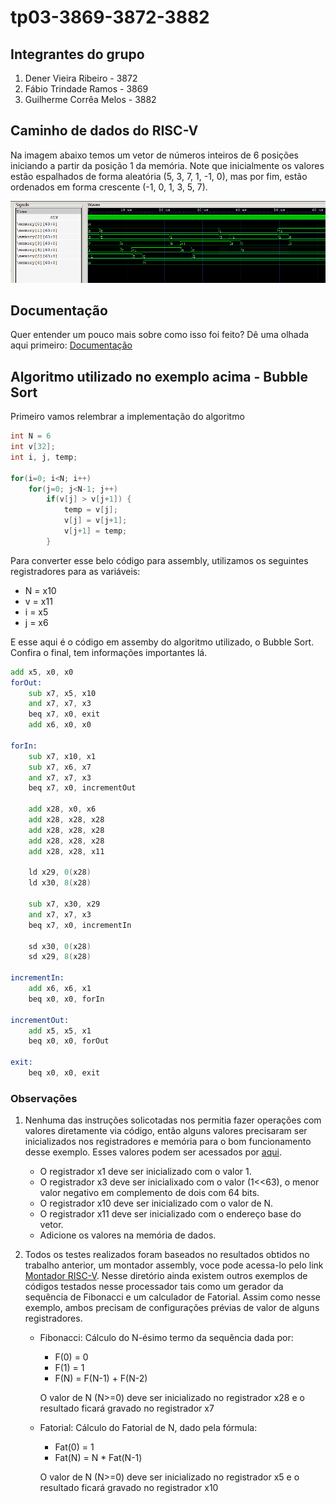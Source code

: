 # tp03-3869-3872-3882

## Integrantes do grupo

1. Dener Vieira Ribeiro - 3872
2. Fábio Trindade Ramos - 3869
3. Guilherme Corrêa Melos - 3882

## Caminho de dados do RISC-V

Na imagem abaixo temos um vetor de números inteiros de 6 posições iniciando a partir da posição 1 da memória. Note que inicialmente os valores estão espalhados de forma aleatória (5, 3, 7, 1, -1, 0), mas por fim, estão ordenados em forma crescente (-1, 0, 1, 3, 5, 7).

![Bubble Sort](./docs/bubble-sort-cut.png)

## Documentação

Quer entender um pouco mais sobre como isso foi feito? Dê uma olhada aqui primeiro: [Documentação](https://www.overleaf.com/read/txffpzyxjzhy)

## Algoritmo utilizado no exemplo acima - Bubble Sort

Primeiro vamos relembrar a implementação do algoritmo

```c
int N = 6
int v[32];
int i, j, temp;

for(i=0; i<N; i++)
    for(j=0; j<N-1; j++)
        if(v[j] > v[j+1]) {
            temp = v[j];
            v[j] = v[j+1];
            v[j+1] = temp;
        }
```

Para converter esse belo código para assembly, utilizamos os seguintes registradores para as variáveis:

* N = x10
* v = x11
* i = x5
* j = x6

E esse aqui é o código em assemby do algoritmo utilizado, o Bubble Sort. Confira o final, tem informações importantes lá.

```asm
add x5, x0, x0
forOut:
    sub x7, x5, x10
    and x7, x7, x3
    beq x7, x0, exit
    add x6, x0, x0

forIn:
    sub x7, x10, x1
    sub x7, x6, x7
    and x7, x7, x3
    beq x7, x0, incrementOut
    
    add x28, x0, x6
    add x28, x28, x28
    add x28, x28, x28
    add x28, x28, x28
    add x28, x28, x11

    ld x29, 0(x28)
    ld x30, 8(x28)

    sub x7, x30, x29
    and x7, x7, x3
    beq x7, x0, incrementIn

    sd x30, 0(x28)
    sd x29, 8(x28)

incrementIn:
    add x6, x6, x1
    beq x0, x0, forIn
        
incrementOut:
    add x5, x5, x1
    beq x0, x0, forOut

exit:
    beq x0, x0, exit
```

### Observações

1. Nenhuma das instruções solicotadas nos permitia fazer operações com valores diretamente via código, então alguns valores precisaram ser inicializados nos registradores e memória para o bom funcionamento desse exemplo. Esses valores podem ser acessados por [aqui](./src/inputs).  

    * O registrador x1 deve ser inicializado com o valor 1.
    * O registrador x3 deve ser inicialixado com o valor (1<<63), o menor valor negativo em complemento de dois com 64 bits.
    * O registrador x10 deve ser inicializado com o valor de N.
    * O registrador x11 deve ser inicializado com o endereço base do vetor.
    * Adicione os valores na memória de dados.

2. Todos os testes realizados foram baseados no resultados obtidos no trabalho anterior, um montador assembly, voce pode acessa-lo pelo link [Montador RISC-V](https://github.com/oc-ufv/tp02-3869-3872-3882). Nesse diretório ainda existem outros exemplos de códigos testados nesse processador tais como um gerador da sequência de Fibonacci e um calculador de Fatorial. Assim como nesse exemplo, ambos precisam de configurações prévias de valor de alguns registradores.

    * Fibonacci: Cálculo do N-ésimo termo da sequência dada por:
        * F(0) = 0
        * F(1) = 1
        * F(N) = F(N-1) + F(N-2)

        O valor de N (N>=0) deve ser inicializado no registrador x28 e o resultado ficará gravado no registrador x7

    * Fatorial: Cálculo do Fatorial de N, dado pela fórmula:
        * Fat(0) = 1
        * Fat(N) = N * Fat(N-1)

        O valor de N (N>=0) deve ser inicializado no registrador x5 e o resultado ficará gravado no registrador x10
